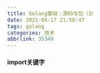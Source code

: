 ```yaml
---
title: Golang基础：源码与包（3）
date: 2021-04-17 21:58:47
tags: golang
categories: 技术
abbrlink: 35349
---
```


#### import关键字

